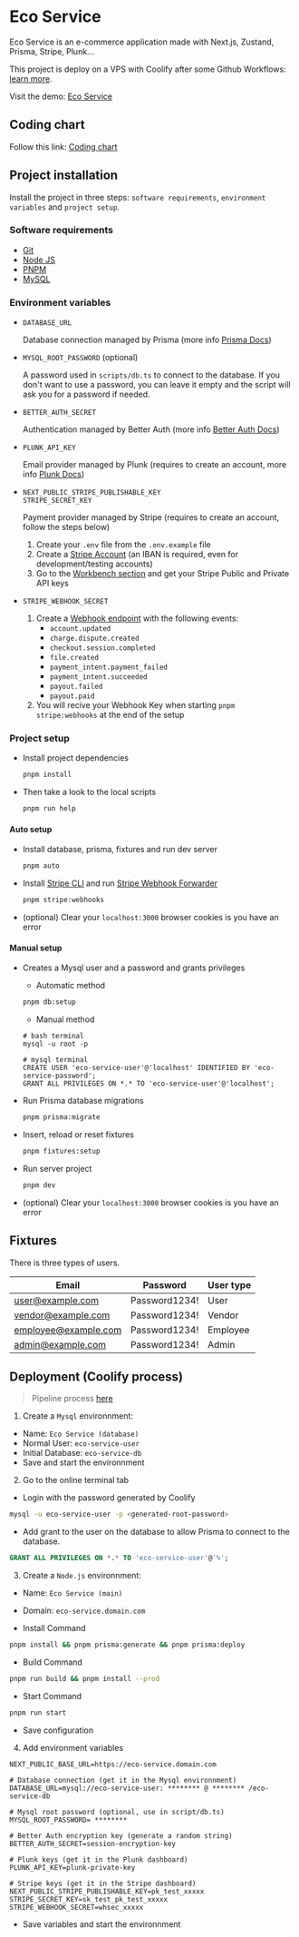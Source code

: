 # Eco Service

Eco Service is an e-commerce application made with Next.js, Zustand, Prisma, Stripe, Plunk...

This project is deploy on a VPS with Coolify after some Github Workflows: [learn more](https://github.com/nansphilip/EcoService/tree/main/.github/ci-cd-workflows.md).

Visit the demo: [Eco Service](https://eco-service.nansp.dev)

## Coding chart

Follow this link: [Coding chart](https://github.com/nansphilip/EcoService/blob/main/coding-chart.md)

## Project installation

Install the project in three steps: `software requirements`, `environment variables` and `project setup`.

### Software requirements

- [Git](https://git-scm.com/downloads)
- [Node JS](https://nodejs.org/en/download/package-manager/current)
- [PNPM](https://pnpm.io/fr/installation)
- [MySQL](https://dev.mysql.com/downloads/installer)

### Environment variables

- `DATABASE_URL`

    Database connection managed by Prisma (more info [Prisma Docs](https://www.prisma.io/docs/getting-started/setup-prisma/add-to-existing-project/relational-databases/connect-your-database-typescript-mysql))

- `MYSQL_ROOT_PASSWORD` (optional)

    A password used in `scripts/db.ts` to connect to the database. If you don't want to use a password, you can leave it empty and the script will ask you for a password if needed.

- `BETTER_AUTH_SECRET`

    Authentication managed by Better Auth (more info [Better Auth Docs](https://www.better-auth.com/docs/installation))

- `PLUNK_API_KEY`

    Email provider managed by Plunk (requires to create an account, more info [Plunk Docs](https://docs.useplunk.com/getting-started/introduction))

- `NEXT_PUBLIC_STRIPE_PUBLISHABLE_KEY` \
  `STRIPE_SECRET_KEY`

    Payment provider managed by Stripe (requires to create an account, follow the steps below)

    1. Create your `.env` file from the `.env.example` file
    2. Create a [Stripe Account](https://dashboard.stripe.com) (an IBAN is required, even for development/testing accounts)
    3. Go to the [Workbench section](https://dashboard.stripe.com/test/workbench/overview) and get your Stripe Public and Private API keys

- `STRIPE_WEBHOOK_SECRET`
    1. Create a [Webhook endpoint](https://dashboard.stripe.com/test/workbench/webhooks) with the following events:
        - `account.updated`
        - `charge.dispute.created`
        - `checkout.session.completed`
        - `file.created`
        - `payment_intent.payment_failed`
        - `payment_intent.succeeded`
        - `payout.failed`
        - `payout.paid`
    2. You will recive your Webhook Key when starting `pnpm stripe:webhooks` at the end of the setup

### Project setup

- Install project dependencies

    ```bash
    pnpm install
    ```

- Then take a look to the local scripts

    ```bash
    pnpm run help
    ```

#### Auto setup

- Install database, prisma, fixtures and run dev server

    ```bash
    pnpm auto
    ```

- Install [Stripe CLI](https://docs.stripe.com/stripe-cli) and run [Stripe Webhook Forwarder](https://docs.stripe.com/webhooks/quickstart)

    ```bash
    pnpm stripe:webhooks
    ```

- (optional) Clear your `localhost:3000` browser cookies is you have an error

#### Manual setup

- Creates a Mysql user and a password and grants privileges

    - Automatic method

    ```bash
    pnpm db:setup
    ```

    - Manual method

    ```
    # bash terminal
    mysql -u root -p

    # mysql terminal
    CREATE USER 'eco-service-user'@'localhost' IDENTIFIED BY 'eco-service-password';
    GRANT ALL PRIVILEGES ON *.* TO 'eco-service-user'@'localhost';
    ```

- Run Prisma database migrations

    ```bash
    pnpm prisma:migrate
    ```

- Insert, reload or reset fixtures

    ```bash
    pnpm fixtures:setup
    ```

- Run server project

    ```bash
    pnpm dev
    ```

- (optional) Clear your `localhost:3000` browser cookies is you have an error

## Fixtures

There is three types of users.

| Email                | Password      | User type |
| -------------------- | ------------- | --------- |
| user@example.com     | Password1234! | User      |
| vendor@example.com   | Password1234! | Vendor    |
| employee@example.com | Password1234! | Employee  |
| admin@example.com    | Password1234! | Admin     |

## Deployment (Coolify process)

> Pipeline process [here](https://github.com/nansphilip/EcoService/tree/main/.github/ci-cd-workflows.md)

1. Create a `Mysql` environnment:

- Name: `Eco Service (database)`
- Normal User: `eco-service-user`
- Initial Database: `eco-service-db`
- Save and start the environnment

2. Go to the online terminal tab

- Login with the password generated by Coolify

```bash
mysql -u eco-service-user -p <generated-root-password>
```

- Add grant to the user on the database to allow Prisma to connect to the database.

```sql
GRANT ALL PRIVILEGES ON *.* TO 'eco-service-user'@'%';
```

3. Create a `Node.js` environnment:

- Name: `Eco Service (main)`
- Domain: `eco-service.domain.com`

- Install Command

```bash
pnpm install && pnpm prisma:generate && pnpm prisma:deploy
```

- Build Command

```bash
pnpm run build && pnpm install --prod
```

- Start Command

```bash
pnpm run start
```

- Save configuration

4. Add environment variables

```env
NEXT_PUBLIC_BASE_URL=https://eco-service.domain.com

# Database connection (get it in the Mysql environnment)
DATABASE_URL=mysql://eco-service-user: ******** @ ******** /eco-service-db

# Mysql root password (optional, use in script/db.ts)
MYSQL_ROOT_PASSWORD= ********

# Better Auth encryption key (generate a random string)
BETTER_AUTH_SECRET=session-encryption-key

# Plunk keys (get it in the Plunk dashboard)
PLUNK_API_KEY=plunk-private-key

# Stripe keys (get it in the Stripe dashboard)
NEXT_PUBLIC_STRIPE_PUBLISHABLE_KEY=pk_test_xxxxx
STRIPE_SECRET_KEY=sk_test_pk_test_xxxxx
STRIPE_WEBHOOK_SECRET=whsec_xxxxx
```

- Save variables and start the environnment
